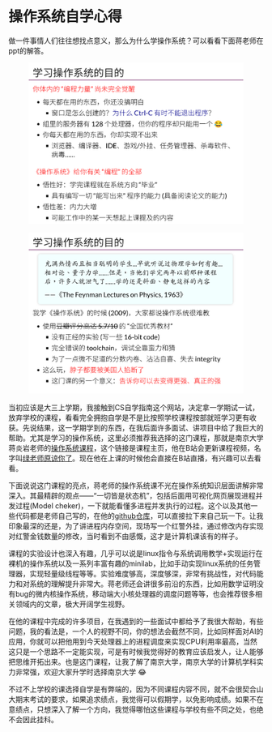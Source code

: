 # 操作系统自学心得

做一件事情人们往往想找点意义，那么为什么学操作系统？可以看看下面蒋老师在ppt的解答。

<figure><img src="../../../assets/assets/image (9).png" alt="" width="563"><figcaption></figcaption></figure>

<figure><img src="../../../assets/assets/image (10).png" alt="" width="563"><figcaption></figcaption></figure>



当初应该是大三上学期，我接触到CS自学指南这个网站，决定拿一学期试一试，放弃学校的课程，看看完全拥抱自学是不是比按照学校课程按部就班学习更有收获。先说结果，这一学期学到的东西，在我后面许多面试、讲项目中给了我巨大的帮助。尤其是学习的操作系统，这里必须推荐我选择的这门课程，那就是南京大学蒋炎岩老师的[操作系统课程](https://jyywiki.cn/index.html)，这个链接是课程主页，他在B站会更新课程视频，名字叫[绿老师原谅你了](https://space.bilibili.com/202224425?spm_id_from=333.337.0.0)。现在他在上课的时候他会直接在B站直播，有兴趣可以去看看。

下面说说这门课程的亮点，蒋老师的操作系统课不光在操作系统知识层面讲解非常深入。其最精辟的观点——“一切皆是状态机”，包括后面用可视化网页展现进程并发过程(Model cheker)，一下就能看懂多进程并发执行的过程。这个以及其他一些代码都是老师自己写的，在他的[github仓库](https://github.com/jiangyy/mosaic)，可以直接拉下来自己玩一下。让我印象最深的还是，为了讲进程内存空间，现场写一个红警外挂，通过修改内存实现对红警金钱数量的修改，当时看到不由感慨，这才是计算机课该有的样子。

课程的实验设计也深入有趣，几乎可以说是linux指令与系统调用教学+实现运行在裸机的操作系统以及一系列丰富有趣的minilab，比如手动实现linux系统的任务管理器，实现轻量级线程等等。实验难度够高，深度够深，非常有挑战性，对代码能力和对系统的理解提升非常大。蒋老师还会讲很多前沿的东西，比如用数学证明没有bug的微内核操作系统，移动端大小核处理器的调度问题等等，也会推荐很多相关领域内的文章，极大开阔学生视野。

在他的课程中完成的许多项目，在我遇到的一些面试中都给予了我很大帮助，有些问题，我的看法是，一个人的视野不同，你的想法会截然不同，比如同样面对AI的应用，你就可以把他用到今天处理器上的进程调度来实现CPU利用率最高，当然这只是一个思路不一定能实现，可是有时候我觉得好的教育应该启发人，让人能够把思维开拓出来。也是这门课程，让我了解了南京大学，南京大学的计算机学科实力非常强，欢迎大家升学时选择南京大学 :joy:

不过不上学校的课选择自学是有弊端的，因为不同课程内容不同，就不会很契合山大期末考试的要求，如果追求绩点，我觉得可以假期学，以免影响成绩。如果不在意绩点，只想深入了解一个方向，我觉得哪怕这些课程与学校有些不同之处，也绝不会因此挂科。
